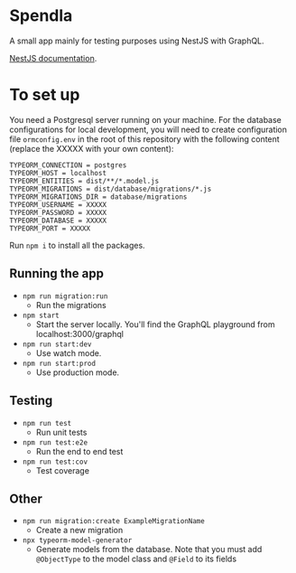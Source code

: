 # Spendla

A small app mainly for testing purposes using NestJS with GraphQL.

[NestJS documentation](https://nestjs.com/).

# To set up

You need a Postgresql server running on your machine.
For the database configurations for local development, you will need to create configuration file `ormconfig.env` in the root of this repository with the following content (replace the XXXXX with your own content):

```
TYPEORM_CONNECTION = postgres
TYPEORM_HOST = localhost
TYPEORM_ENTITIES = dist/**/*.model.js
TYPEORM_MIGRATIONS = dist/database/migrations/*.js
TYPEORM_MIGRATIONS_DIR = database/migrations
TYPEORM_USERNAME = XXXXX
TYPEORM_PASSWORD = XXXXX
TYPEORM_DATABASE = XXXXX
TYPEORM_PORT = XXXXX
```

Run `npm i` to install all the packages.

## Running the app

- `npm run migration:run`
  - Run the migrations
- `npm start`
  - Start the server locally. You'll find the GraphQL playground from localhost:3000/graphql
- `npm run start:dev`
  - Use watch mode.
- `npm run start:prod`
  - Use production mode.

## Testing

- `npm run test`
  - Run unit tests
- `npm run test:e2e`
  - Run the end to end test
- `npm run test:cov`
  - Test coverage

## Other

- `npm run migration:create ExampleMigrationName`
  - Create a new migration
- `npx typeorm-model-generator`
  - Generate models from the database. Note that you must add `@ObjectType` to the model class and `@Field` to its fields
